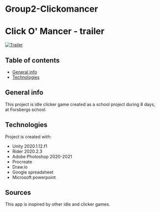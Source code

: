 # Group2-Clickomancer

# Click O' Mancer - trailer
[![Trailer](http://img.youtube.com/vi/fwiH7eOd65c/0.jpg)](http://www.youtube.com/watch?v=fwiH7eOd65c)

## Table of contents
* [General info](#general-info)
* [Technologies](#technologies)

## General info
This project is idle clicker game created as a school project during 8 days, at Forsbergs school.

## Technologies
Project is created with:
* Unity 2020.1.12.f1
* Rider 2020.2.3
* Adobe Photoshop 2020-2021
* Procreate
* Draw.io
* Google spreadsheet
* Microsoft powerpoint

## Sources
This app is inspired by other idle and clicker games.
